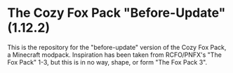 # The Cozy Fox Pack "Before-Update" (1.12.2)
This is the repository for the "before-update" version of the Cozy Fox Pack, a Minecraft modpack. Inspiration has been taken from RCFO/PNFX's "The Fox Pack" 1-3, but this is in no way, shape, or form "The Fox Pack 3".
